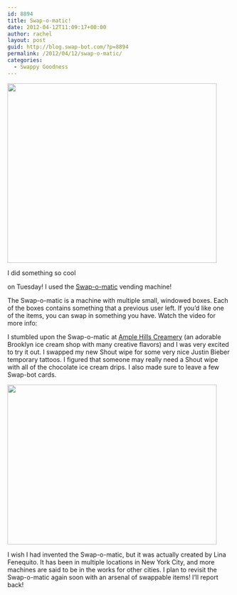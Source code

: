 ```yaml
---
id: 8894
title: Swap-o-matic!
date: 2012-04-12T11:09:17+00:00
author: rachel
layout: post
guid: http://blog.swap-bot.com/?p=8894
permalink: /2012/04/12/swap-o-matic/
categories:
  - Swappy Goodness
---
```

[<img src="http://blog.swap-bot.com/wp-content/uploads/2012/04/swap_ample_03.jpg" alt="" title="swap_ample_03" width="470" height="404" class="alignnone size-full wp-image-8897" />](http://www.swap-o-matic.com/)

I did something so cool 

<div style="display: none">
  <a href='http://cialispriceaa.com/' title='cialis buy online'>cialis buy online</a>
</div>

on Tuesday! I used the [Swap-o-matic](http://www.swap-o-matic.com/) vending machine!

The Swap-o-matic is a machine with multiple small, windowed boxes. Each of the boxes contains something that a previous user left. If you&#8217;d like one of the items, you can swap in something you have. Watch the video for more info:



I stumbled upon the Swap-o-matic at [Ample Hills Creamery](http://www.amplehills.com/) (an adorable Brooklyn ice cream shop with many creative flavors) and I was very excited to try it out. I swapped my new Shout wipe for some very nice Justin Bieber temporary tattoos. I figured that someone may really need a Shout wipe with all of the chocolate ice cream drips. I also made sure to leave a few Swap-bot cards. 

<img src="http://blog.swap-bot.com/wp-content/uploads/2012/04/swapomaticswap.jpg" alt="" title="swapomaticswap" width="470" height="360" class="alignnone size-full wp-image-8896" />

I wish I had invented the Swap-o-matic, but it was actually created by Lina Fenequito. It has been in multiple locations in New York City, and more machines are said to be in the works for other cities. I plan to revisit the Swap-o-matic again soon with an arsenal of swappable items! I&#8217;ll report back!